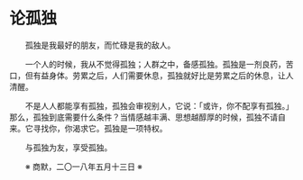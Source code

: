 # 论孤独

&emsp;&emsp;孤独是我最好的朋友，而忙碌是我的敌人。

&emsp;&emsp;一个人的时候，我从不觉得孤独；人群之中，备感孤独。孤独是一剂良药，苦口，但有益身体。劳累之后，人们需要休息，孤独就好比是劳累之后的休息，让人清醒。

&emsp;&emsp;不是人人都能享有孤独，孤独会审视别人，它说：「或许，你不配享有孤独。」那么，孤独到底需要什么条件？当情感越丰满、思想越醇厚的时候，孤独不请自来。它寻找你，你渴求它。孤独是一项特权。

&emsp;&emsp;与孤独为友，享受孤独。

&emsp;&emsp;※ 商默，二〇一八年五月十三日 ※